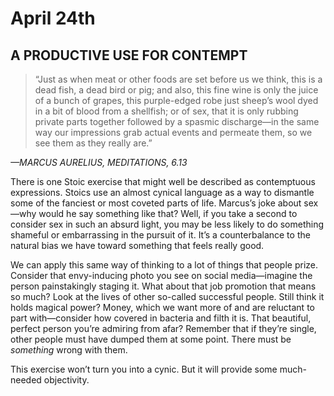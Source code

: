 # April 24th
## A PRODUCTIVE USE FOR CONTEMPT

> “Just as when meat or other foods are set before us we think, this is a dead fish, a dead bird or pig; and also, this fine wine is only the juice of a bunch of grapes, this purple-edged robe just sheep’s wool dyed in a bit of blood from a shellfish; or of sex, that it is only rubbing private parts together followed by a spasmic discharge—in the same way our impressions grab actual events and permeate them, so we see them as they really are.”

*—MARCUS AURELIUS, MEDITATIONS, 6.13*

There is one Stoic exercise that might well be described as contemptuous expressions. Stoics use an almost cynical language as a way to dismantle some of the fanciest or most coveted parts of life. Marcus’s joke about sex—why would he say something like that? Well, if you take a second to consider sex in such an absurd light, you may be less likely to do something shameful or embarrassing in the pursuit of it. It’s a counterbalance to the natural bias we have toward something that feels really good.

We can apply this same way of thinking to a lot of things that people prize. Consider that envy-inducing photo you see on social media—imagine the person painstakingly staging it. What about that job promotion that means so much? Look at the lives of other so-called successful people. Still think it holds magical power? Money, which we want more of and are reluctant to part with—consider how covered in bacteria and filth it is. That beautiful, perfect person you’re admiring from afar? Remember that if they’re single, other people must have dumped them at some point. There must be *something* wrong with them.

This exercise won’t turn you into a cynic. But it will provide some much-needed objectivity.

